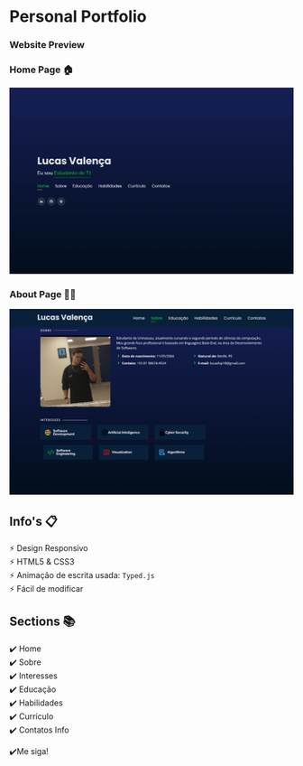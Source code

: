 # Personal Portfolio 

### Website Preview
### Home Page 🏠

<img src="website_images/PaginaInicial.png" width="900">


### About Page 👨‍⚖️
<img src="website_images/PaginaAboutMe.png" width="900">


## Info's 📋
⚡️ Design Responsivo\
⚡️ HTML5 & CSS3\
⚡️ Animação de escrita usada: `Typed.js`\
⚡️ Fácil de modificar


## Sections 📚
✔️ Home\
✔️ Sobre\
✔️ Interesses\
✔️ Educação\
✔️ Habilidades\
✔️ Currículo\
✔️ Contatos Info

✔️Me siga!